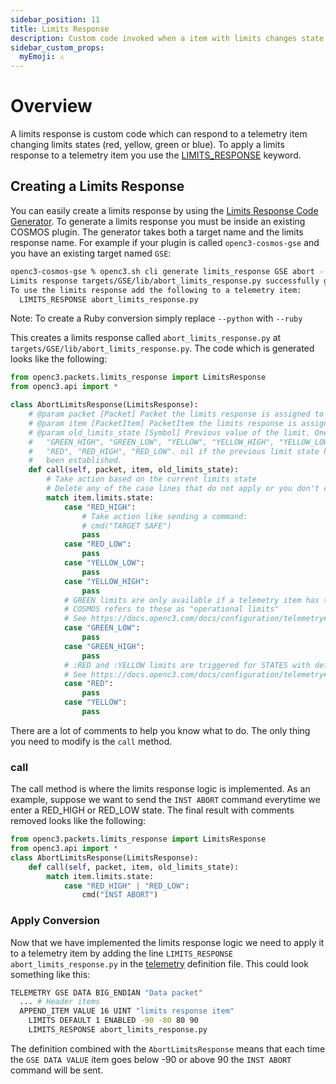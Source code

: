 ```yaml
---
sidebar_position: 11
title: Limits Response
description: Custom code invoked when a item with limits changes state
sidebar_custom_props:
  myEmoji: ⚠️
---
```


# Overview

A limits response is custom code which can respond to a telemetry item changing limits states (red, yellow, green or blue). To apply a limits response to a telemetry item you use the [LIMITS_RESPONSE](/docs/configuration/telemetry#limits_response) keyword.

## Creating a Limits Response

You can easily create a limits response by using the [Limits Response Code Generator](/docs/getting-started/generators#limits-response-generator). To generate a limits response you must be inside an existing COSMOS plugin. The generator takes both a target name and the limits response name. For example if your plugin is called `openc3-cosmos-gse` and you have an existing target named `GSE`:

```bash
openc3-cosmos-gse % openc3.sh cli generate limits_response GSE abort --python
Limits response targets/GSE/lib/abort_limits_response.py successfully generated!
To use the limits response add the following to a telemetry item:
  LIMITS_RESPONSE abort_limits_response.py
```

Note: To create a Ruby conversion simply replace `--python` with `--ruby`

This creates a limits response called `abort_limits_response.py` at `targets/GSE/lib/abort_limits_response.py`. The code which is generated looks like the following:

```python
from openc3.packets.limits_response import LimitsResponse
from openc3.api import *

class AbortLimitsResponse(LimitsResponse):
    # @param packet [Packet] Packet the limits response is assigned to
    # @param item [PacketItem] PacketItem the limits response is assigned to
    # @param old_limits_state [Symbol] Previous value of the limit. One of nil,
    #   "GREEN_HIGH", "GREEN_LOW", "YELLOW", "YELLOW_HIGH", "YELLOW_LOW",
    #   "RED", "RED_HIGH", "RED_LOW". nil if the previous limit state has not yet
    #   been established.
    def call(self, packet, item, old_limits_state):
        # Take action based on the current limits state
        # Delete any of the case lines that do not apply or you don't care about
        match item.limits.state:
            case "RED_HIGH":
                # Take action like sending a command:
                # cmd("TARGET SAFE")
                pass
            case "RED_LOW":
                pass
            case "YELLOW_LOW":
                pass
            case "YELLOW_HIGH":
                pass
            # GREEN limits are only available if a telemetry item has them defined
            # COSMOS refers to these as "operational limits"
            # See https://docs.openc3.com/docs/configuration/telemetry#limits
            case "GREEN_LOW":
                pass
            case "GREEN_HIGH":
                pass
            # :RED and :YELLOW limits are triggered for STATES with defined RED and YELLOW states
            # See https://docs.openc3.com/docs/configuration/telemetry#state
            case "RED":
                pass
            case "YELLOW":
                pass
```

There are a lot of comments to help you know what to do. The only thing you need to modify is the `call` method.

### call

The call method is where the limits response logic is implemented. As an example, suppose we want to send the `INST ABORT` command everytime we enter a RED_HIGH or RED_LOW state. The final result with comments removed looks like the following:

```python
from openc3.packets.limits_response import LimitsResponse
from openc3.api import *
class AbortLimitsResponse(LimitsResponse):
    def call(self, packet, item, old_limits_state):
        match item.limits.state:
            case "RED_HIGH" | "RED_LOW":
                cmd("INST ABORT")
```

### Apply Conversion

Now that we have implemented the limits response logic we need to apply it to a telemetry item by adding the line `LIMITS_RESPONSE abort_limits_response.py` in the [telemetry](/docs/configuration/telemetry) definition file. This could look something like this:

```bash
TELEMETRY GSE DATA BIG_ENDIAN "Data packet"
  ... # Header items
  APPEND_ITEM VALUE 16 UINT "limits response item"
    LIMITS DEFAULT 1 ENABLED -90 -80 80 90
    LIMITS_RESPONSE abort_limits_response.py
```

The definition combined with the `AbortLimitsResponse` means that each time the `GSE DATA VALUE` item goes below -90 or above 90 the `INST ABORT` command will be sent.
